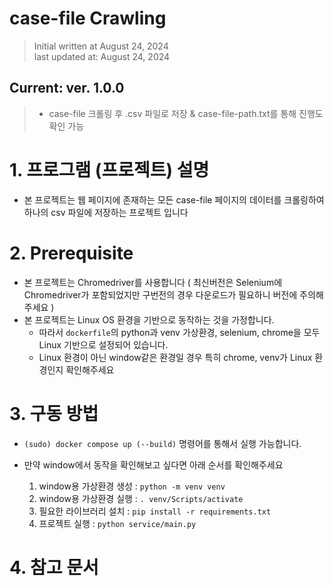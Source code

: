# case-file Crawling

> Initial written at August 24, 2024 <br/>
> last updated at: August 24, 2024

## Current: ver. 1.0.0<br/>

> - case-file 크롤링 후 .csv 파일로 저장 & case-file-path.txt를 통해 진행도 확인 가능

# 1. 프로그램 (프로젝트) 설명

- 본 프로젝트는 웹 페이지에 존재하는 모든 case-file 페이지의 데이터를 크롤링하여 하나의 csv 파일에 저장하는 프로젝트 입니다

# 2. Prerequisite

- 본 프로젝트는 Chromedriver를 사용합니다 ( 최신버전은 Selenium에 Chromedriver가 포함되었지만 구번전의 경우 다운로드가 필요하니 버전에 주의해주세요 ) 
- 본 프로젝트는 Linux OS 환경을 기반으로 동작하는 것을 가정합니다.
    - 따라서 `dockerfile`의 python과 venv 가상환경, selenium, chrome을 모두 Linux 기반으로 설정되어 있습니다.
    - Linux 환경이 아닌 window같은 환경일 경우 특히 chrome, venv가 Linux 환경인지 확인해주세요

# 3. 구동 방법

- `(sudo) docker compose up (--build)` 명령어를 통해서 실행 가능합니다.

- 만약 window에서 동작을 확인해보고 싶다면 아래 순서를 확인해주세요
    1. window용 가상환경 생성 : `python -m venv venv` 
    2. window용 가상환경 실행 : `. venv/Scripts/activate` 
    3. 필요한 라이브러리 설치 : `pip install -r requirements.txt`
    4. 프로젝트 실행 : `python service/main.py`

# 4. 참고 문서